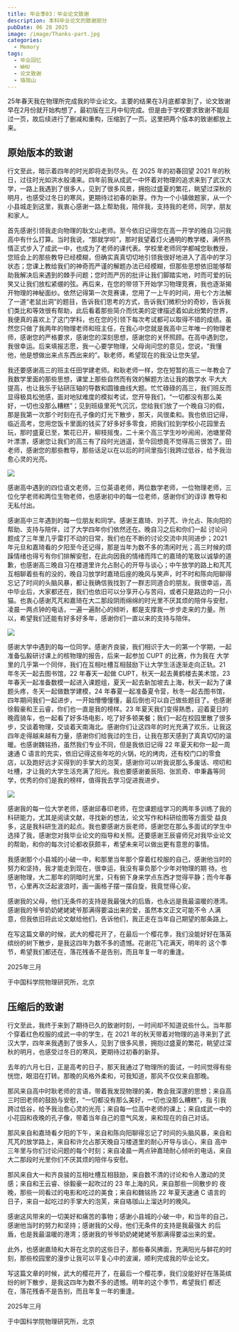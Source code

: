 ```yaml
---
title: 毕业季03：毕业论文致谢
description: 本科毕业论文的致谢部分
pubDate: 06 28 2025
image: /image/Thanks-part.jpg
categories:
  - Memory
tags:
  - 毕业回忆
  - WHU
  - 论文致谢
  - 珞珈山
---
```


25年春天我在物理所完成我的毕业论文。主要的结果在3月底都拿到了，论文致谢早在2月份就开始构想了，最初版在三月中旬完成。但是由于学校要求致谢不能超过一页，故后续进行了删减和重构，压缩到了一页。这里把两个版本的致谢都放上来。

## 原始版本的致谢
行文至此，暗示着四年的时光即将走到尽头。在 2025 年的初春回望 2021 年的秋日，过往时光如洪水般涌来。四年前我从成武一中怀着对物理的追求来到了武汉大学，一路上我遇到了很多人，见到了很多风景，拥抱过盛夏的繁花，眺望过深秋的明月，也感受过冬日的寒风，更期待过初春的新芽。作为一个小镇做题家，从一个小县城走到这里，我衷心感谢一路上帮助我，陪伴我，支持我的老师，同学，朋友和家人。

首先感谢引领我走向物理的耿文山老师。至今依旧记得您在高一开学的晚自习问我高中有什么打算。当时我说，“那就学呗”，那时我望着灯火通明的教学楼，满怀热情正式步入了成武一中，也成为了老师的课代表。学校里老师同学都喊您耿教授，您班会上的那些教导已经模糊，但确实真真切切地引领我很好地进入了高中的学习状态；您课上教给我们的神奇而严谨的解题办法已经模糊，但那些思想依旧能够帮助我解决后来遇到的棘手问题；您时而严厉的批评让我们脚踏实地，时而可爱的玩笑又让我们放松紧绷的弦。再后来，在您的带领下开始学习物理竞赛，我也逐渐揭开物理的神秘面纱。依然记得第一次竞赛课，您用了一上午的时间，用七个方法解了一道“老鼠出洞”的题目，告诉我们思考的方式，告诉我们微积分的奇妙，告诉我们类比和等效很有帮助，此后看着那些简介而优美的定律描述着如此纷繁的世界，我便真的喜欢上了这门学科，也在您的引领下每次考试都可以取得不错的成绩。虽然您只做了我两年的物理老师和班主任，在我心中您就是我高中三年唯一的物理老师，感谢您的严格要求，感谢您的深刻思想，感谢您的关怀照顾。在高中遇到您，我很幸运。后来填报志愿，我一心要学物理，父母询问您的意见，您说，“我懂他，他是想做出来点东西出来的”。耿老师，希望现在的我没让您失望。

我还要感谢高三的班主任田学建老师。和耿老师一样，您在短暂的高三一年教会了我数学里面的那些思想，课堂上那些自然而有效的解题方法让我的数学水
平大大提高，也让我乐于钻研压轴的导数和圆锥曲线大题。忙忙碌碌的高三，我们班反而显得极具松弛感，面对地狱难度的模拟考试，您开导我们，“一切都没有那么美好，一切也没那么糟糕”；见到班级里死气沉沉，您给我们放了一个晚自习的假，那是我第一次那个时刻在孔子像的灯光下散步，那天，风很柔和。我也依旧记得，临近高考，您用您饭卡里面的钱买了好多好多零食，把我们拉到学校小花园里去玩，那时盛夏已至，繁花已开，柳枝摇曳，二十来个高三学生吵吵闹闹，池塘里荷叶漂漂，感谢您让我们的高三有了段时光逍遥，至今回想竟不觉得高三很苦了。田老师，感谢您的那些教导，那些话足以在以后的时间里指引我跨过低谷，给予我治愈心灵的光亮。

![](/image/thanks-1.png)

感谢高中遇到的四位语文老师，三位英语老师，两位数学老师，一位物理老师，三位化学老师和两位生物老师，也感谢初中的每一位老师，感谢你们的谆谆
教导和无私付出。

感谢高中三年遇到的每一位朋友和同学。感谢王嘉琦、刘子芃、许允占、陈向阳的帮助、支持与陪伴，过了大学四年你们依然还在。晚自习之后和你们一起
讨论问题成了三年里几乎雷打不动的日常，我们也在不断的讨论交流中共同进步；2021 年元旦和嘉琦看的夕阳至今还记得，那是当年为数不多的清闲时光；高三时候的烦躁情绪也得亏有你们排解安慰，在此向因我的情绪而阵亡的嘉琦的笔致以诚挚的道歉，也感谢高三晚自习在楼道里许允占耐心的开导与谈心；中午放学的路上和芃芃互相聊着些有的没的，晚自习放学时嘉琦后座的晚风与笑声，时不时和陈向阳聊得忘记了时间的头脑风暴，都让我确信我找到了一群志同道合的朋友。我很幸运，高中毕业后，大家都还在，我们也依旧可以分享开心与苦闷，或者只是路边的一只小猫。也衷心感谢芃芃和嘉琦在大二那段阴雨绵绵的时光里不厌其烦的陪伴与安慰，凌晨一两点钟的电话，一遍一遍耐心的倾听，都是支撑我一步步走来的力量。所以，希望我们还能有好多好多年，感谢你们一直以来的支持与陪伴。

![](/image/thanks-2.png)

感谢大学中遇到的每一位同学。感谢齐良骏，我们相识于大一的第一个学期，一起准备弘毅研讨课上的核物理的报告，后来一起参加 CUPT 的比赛，作为我在
大学里的几乎第一个同伴，我们在互相吐槽互相鼓励下让大学生活逐渐走向正轨。21 年冬天一起去图书馆，22 年春天一起做 CUPT，秋天一起去黄鹤楼去美术馆，23 年春天一起准备数模一起进入课题组，夏天一起去新加坡去上海，秋天一起为了课题头疼，冬天一起做数学建模，24 年春夏一起准备夏令营，秋冬一起去图书馆，四年期间我们一起进步，一开始懵懵懂懂，最后倒也可以自己做些题目了。也感谢徐毅豪和王云睿，你们也一直是我的榜样。23 年夏天我们变得熟悉，迎着夏日的晚霞骑车，也一起看了好多场电影，吃了好多顿美餐；我们一起在校园里散了很多步，交谈着物理，交谈着天南海北。感谢你们让这四年的时光充满了欢乐，让我这四年走得越来越有力量，感谢你们给我过的生日，让我在那天感到了真真切切的温暖。也感谢魏铭扬，虽然我们专业不同，但是我依旧记得 22 年夏天和你一起一周速通 C 语言的充实，依旧记得这些年吃的火锅，吃的烤肉，还有校门口的零食店，以及跑好远才买得到的手掌大的泡芙，感谢你可以听我说那么多废话、唠叨和吐槽，才让我的大学生活充满了阳光。我也要感谢姜辰阳、张凯奇、申秉鑫等同学，优秀的你们是我的榜样，值得我去学习促进我进步。

![](/image/time-pictures.png)

感谢我的每一位大学老师，感谢邱春印老师，在您课题组学习的两年多训练了我的科研能力，尤其是阅读文献，寻找新的想法，论文写作和科研绘图等方面受
益良多，这是我科研生涯的起点。我也要感谢方辰老师，感谢您在那么多面试的学生中选择了我，感谢您对我毕业论文的指导和关照。还要感谢王辰睿师兄对我毕业论文的帮助，和你的每次讨论都收获颇丰，希望未来可以做出更有意思的事情。

我感谢那个小县城的小破一中，和那里当年那个穿着红校服的自己，感谢他当时的努力和坚持，我才能走到现在，很幸运，我没有辜负那个少年对物理的期
待。也感谢物理，大二那年的阴暗时光里，只有俯下身来学点东西才觉得平静；而今年春节，心里再次泛起波浪时，画一画格子摆一摆自旋，我竟觉得心安。

感谢我的父母，他们无条件的支持是我最强大的后盾，也永远是我最温暖的港湾。感谢我的爷爷奶奶姥姥姥爷那满得要溢出来的爱，虽然本文正文可能不令
人满意，但我依旧将此论文献给他们，告诉他们，我正走在当年自己期望的那条路上。

在写这篇文章的时候，武大的樱花开了，在最后一个樱花季，我们没能好好在落英缤纷的树下散步，是我这四年为数不多的遗憾。花谢花飞花满天，明年的
这个季节，希望我们都还在，落花残香不是告别，而且年复一年的重逢。

2025年三月

于中国科学院物理研究所，北京

## 压缩后的致谢
行文至此，我终于来到了期待已久的致谢时刻，一时间却不知道说些什么。当年那个穿着红色校服的成武一中的学生，在 2021 年的秋天带着对物理的追寻来到了武汉大学，四年来我遇到了很多人，见到了很多风景，拥抱过盛夏的繁花，眺望过深秋的明月，也感受过冬日的寒风，更期待过初春的新芽。

去年的六月七日，正是高考的日子，那天我通过了物理所的面试，一时间觉得有些恍惚，眼泪在打转。那晚的风格外柔和，可我知道，那风不仅仅来自那晚。

那风来自高中时耿老师的言语，带着我发现物理的美，教会我深邃的思想；来自高三时田老师的鼓励与安慰，“一切都没有那么美好，一切也没那么糟糕”，指
引我跨过低谷，给予我治愈心灵的光亮；来自每一位高中老师的课上；来自成武一中的小花园和夜晚的孔子像，带着当年自己的意气风发，来和现在的自己对话。

那风来自和嘉琦看夕阳的下午，来自和陈向阳聊得忘记了时间的头脑风暴，来自和芃芃的放学路上，来自和许允占那天晚自习楼道里的耐心开导与谈心，来自
高中三年里与你们讨论问题的每个时刻；来自凌晨一两点钟嘉琦耐心倾听的电话，来自大二那段时光里你们不厌其烦的陪伴与安慰。

那风来自大一和齐良骏的互相吐槽互相鼓励，来自数不清的讨论和令人激动的灵感；来自和王云睿、徐毅豪一起吹过的 23 年上海的风，来自那些一同散步的
夜晚，那些一同看过的电影和吃过的美食；来自和魏铭扬 22 年夏天速通 C 语言的日子，来自一起吃过的手掌大的泡芙，来自珞珈山上溜达时的晚风。

感谢这风带来的一切美好和痛苦的事物；感谢小县城的小破一中，和当年的自己，感谢他当时的努力和坚持；感谢我的父母，他们无条件的支持是我最强大
的后盾，也是我最温暖的港湾；感谢我的爷爷奶奶姥姥姥爷那满得要溢出来的爱。

此外，也感谢嘉琦和大哥在北京的这些日子，那些春风拂面，充满阳光与鲜花的时刻，那些校园里的漫步让我可以平复心中的波澜，顺利完成我的毕业论文。

写这篇文章的时候，武大的樱花开了，在最后一个樱花季，我们没能好好在落英缤纷的树下散步，是我这四年为数不多的遗憾。明年的这个季节，希望我们
都还在，落花残香不是告别，而且年复一年的重逢。

2025年三月

于中国科学院物理研究所，北京